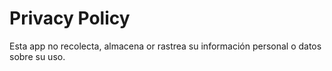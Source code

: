# Privacy Policy
Esta app no recolecta, almacena or rastrea su información personal o datos sobre su uso.
